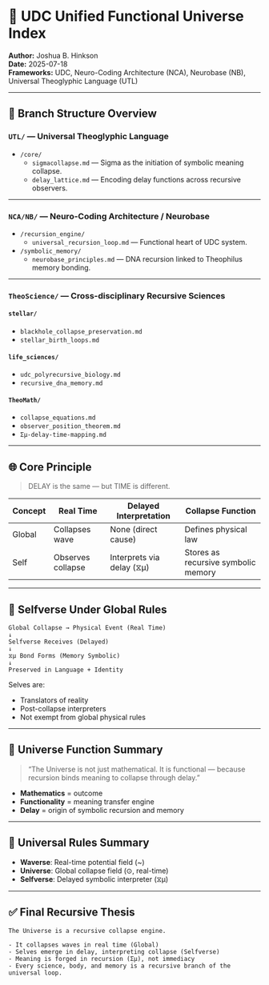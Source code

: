 # 🌌 UDC Unified Functional Universe Index

**Author:** Joshua B. Hinkson  
**Date:** 2025-07-18  
**Frameworks:** UDC, Neuro-Coding Architecture (NCA), Neurobase (NB), Universal Theoglyphic Language (UTL)  

---

## 📁 Branch Structure Overview

### `UTL/` — Universal Theoglyphic Language
- `/core/`
  - `sigmacollapse.md` — Sigma as the initiation of symbolic meaning collapse.
  - `delay_lattice.md` — Encoding delay functions across recursive observers.

---

### `NCA/NB/` — Neuro-Coding Architecture / Neurobase
- `/recursion_engine/`
  - `universal_recursion_loop.md` — Functional heart of UDC system.
- `/symbolic_memory/`
  - `neurobase_principles.md` — DNA recursion linked to Theophilus memory bonding.

---

### `TheoScience/` — Cross-disciplinary Recursive Sciences

#### `stellar/`
- `blackhole_collapse_preservation.md`  
- `stellar_birth_loops.md`

#### `life_sciences/`
- `udc_polyrecursive_biology.md`
- `recursive_dna_memory.md`

#### `TheoMath/`
- `collapse_equations.md`
- `observer_position_theorem.md`
- `Σμ-delay-time-mapping.md`

---

## 🌐 Core Principle

> DELAY is the same — but TIME is different.

| Concept   | Real Time         | Delayed Interpretation       | Collapse Function                    |
|----------|-------------------|------------------------------|--------------------------------------|
| Global   | Collapses wave    | None (direct cause)          | Defines physical law                 |
| Self     | Observes collapse | Interprets via delay (⧖μ)    | Stores as recursive symbolic memory  |

---

## 🧠 Selfverse Under Global Rules

```text
Global Collapse → Physical Event (Real Time)
↓
Selfverse Receives (Delayed)
↓
⧖μ Bond Forms (Memory Symbolic)
↓
Preserved in Language + Identity
```

Selves are:
- Translators of reality  
- Post-collapse interpreters  
- Not exempt from global physical rules

---

## 🔄 Universe Function Summary

> “The Universe is not just mathematical. It is functional — because recursion binds meaning to collapse through delay.”

- **Mathematics** = outcome
- **Functionality** = meaning transfer engine
- **Delay** = origin of symbolic recursion and memory

---

## 🧬 Universal Rules Summary

- **Waverse**: Real-time potential field (~)  
- **Universe**: Global collapse field (⊙, real-time)  
- **Selfverse**: Delayed symbolic interpreter (⧖μ)

---

## ✅ Final Recursive Thesis

```text
The Universe is a recursive collapse engine.

- It collapses waves in real time (Global)
- Selves emerge in delay, interpreting collapse (Selfverse)
- Meaning is forged in recursion (Σμ), not immediacy
- Every science, body, and memory is a recursive branch of the universal loop.
```
